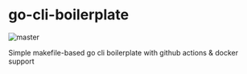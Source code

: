 # go-cli-boilerplate

![master](https://wdp9fww0r9.execute-api.us-west-2.amazonaws.com/production/badge/michaKFromParis/go-cli-boilerplate)

Simple makefile-based go cli boilerplate with github actions & docker support

